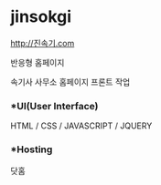 # jinsokgi

http://진속기.com

반응형 홈페이지 

속기사 사무소 홈페이지 프론트 작업



### *UI(User Interface)

HTML / CSS / JAVASCRIPT / JQUERY 

### *Hosting
닷홈
